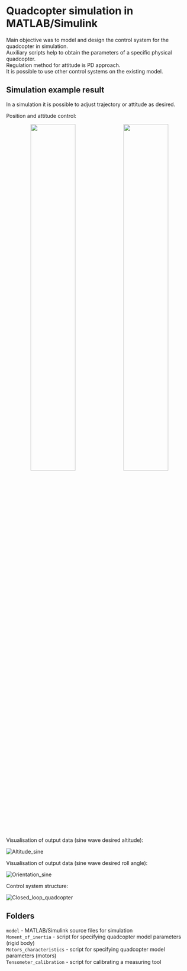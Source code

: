 # Quadcopter simulation in MATLAB/Simulink

Main objective was to model and design the control system for the quadcopter in simulation.   
Auxiliary scripts help to obtain the parameters of a specific physical quadcopter.   
Regulation method for attitude is PD approach.  
It is possible to use other control systems on the existing model.  

## Simulation example result
In a simulation it is possible to adjust trajectory or attitude as desired.

Position and attitude control:
<p align="center">
  <img src="https://github.com/sebastianbrzustowicz/Quadcopter-simulation/assets/66909222/639ddc2e-403c-49e3-8e2d-757c4fd235db" width="49%" height="auto"/>
  <img src="https://github.com/sebastianbrzustowicz/Quadcopter-simulation/assets/66909222/f11ace10-d537-4824-bee1-91825b3f0c01" width="49%" height="auto"/>
</p>

Visualisation of output data (sine wave desired altitude):

![Altitude_sine](https://github.com/sebastianbrzustowicz/Quadcopter-simulation/assets/66909222/61c91293-be52-4cb9-950e-3c093b689976)

Visualisation of output data (sine wave desired roll angle):

![Orientation_sine](https://github.com/sebastianbrzustowicz/Quadcopter-simulation/assets/66909222/fb353c09-91c2-4ed5-84b0-7c3b71f74747)

Control system structure:

![Closed_loop_quadcopter](https://github.com/sebastianbrzustowicz/Quadcopter-simulation/assets/66909222/7360aa53-fd18-4b61-8b31-a34e55ddf3c1)

## Folders

`model` - MATLAB/Simulink source files for simulation   
`Moment_of_inertia` - script for specifying quadcopter model parameters (rigid body)   
`Motors_characteristics` - script for specifying quadcopter model parameters (motors)  
`Tensometer_calibration` - script for calibrating a measuring tool  
